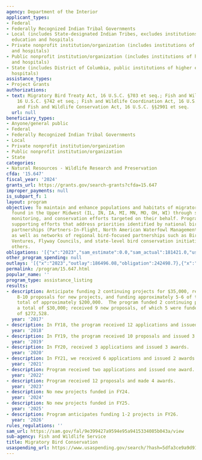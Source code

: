 ```yaml
---
agency: Department of the Interior
applicant_types:
- Federal
- Federally Recognized Indian Tribal Governments
- Local (includes State-designated Indian Tribes, excludes institutions of higher
  education and hospitals
- Private nonprofit institution/organization (includes institutions of higher education
  and hospitals)
- Public nonprofit institution/organization (includes institutions of higher education
  and hospitals)
- State (includes District of Columbia, public institutions of higher education and
  hospitals)
assistance_types:
- Project Grants
authorizations:
- text: Migratory Bird Treaty Act, 16 U.S.C. §703 et seq.; Fish and Wildlife Act,
    16 U.S.C. §742 et seq.; Fish and Wildlife Coordination Act, 16 U.S.C. §§661-666;
    and Fish and Wildlife Conservation Act, 16 U.S.C. §§2901 et seq.
  url: null
beneficiary_types:
- Anyone/general public
- Federal
- Federally Recognized Indian Tribal Governments
- Local
- Private nonprofit institution/organization
- Public nonprofit institution/organization
- State
categories:
- Natural Resources - Wildlife Research and Preservation
cfda: '15.647'
fiscal_year: '2024'
grants_url: https://grants.gov/search-grants?cfda=15.647
improper_payments: null
is_subpart_f: 1
layout: program
objective: To maintain and enhance populations and habitats of migratory bird species
  found in the Upper Midwest (IL, IN, IA, MI, MN, MO, OH, WI) through supporting research,
  monitoring, and conservation efforts targeted on their behalf. Program focuses on
  supporting efforts that address priorities identified by national bird conservation
  partnerships (Partners-In-Flight, North American Waterfowl Management Plan, etc.)
  as well as networks of regional bird-focused partnerships such as Bird Habitat Joint
  Ventures, Flyway Councils, and state-level bird conservation initiatives, among
  others.
obligations: '[{"x":"2023","sam_estimate":0.0,"sam_actual":181421.0,"usa_spending_actual":549367.16},{"x":"2024","sam_estimate":0.0,"sam_actual":75000.0,"usa_spending_actual":263820.38},{"x":"2025","sam_estimate":0.0,"sam_actual":0.0,"usa_spending_actual":-117.91}]'
other_program_spending: null
outlays: '[{"x":"2023","outlay":186496.08,"obligation":242498.7},{"x":"2024","outlay":200352.28,"obligation":283344.84},{"x":"2025","outlay":0.0,"obligation":0.0}]'
permalink: /program/15.647.html
popular_name: ''
program_type: assistance_listing
results:
- description: Anticipate funding 2 continuing projects for $35,000, receiving approximately
    8-10 proposals for new projects, and funding approximately 5-6 of these for a
    total of approximately $200,000.  The program funded 2 continuing projects for
    a total of $30,000; received 9 new proposals, of which 5 were funded for a total
    of $272,528.
  year: '2017'
- description: In FY18, the program received 12 applications and issued 6 awards.
  year: '2018'
- description: In FY19, the program received 10 proposals and issued 3 awards.
  year: '2019'
- description: In FY20, received 3 applications and issued 3 awards.
  year: '2020'
- description: In FY21, we received 6 applications and issued 2 awards.
  year: '2021'
- description: Program received two applications and issued one award.
  year: '2022'
- description: Program received 12 proposals and made 4 awards.
  year: '2023'
- description: No new projects funded in FY24.
  year: '2024'
- description: No new projects funded in FY25.
  year: '2025'
- description: Program anticipates funding 1-2 projects in FY26.
  year: '2026'
rules_regulations: ''
sam_url: https://sam.gov/fal/9e399427a9594e95a9415334085b043a/view
sub-agency: Fish and Wildlife Service
title: Migratory Bird Conservation
usaspending_url: https://www.usaspending.gov/search/?hash=5dfa3ce9a9d91e0747ad55a2aa26f45f
---
```

